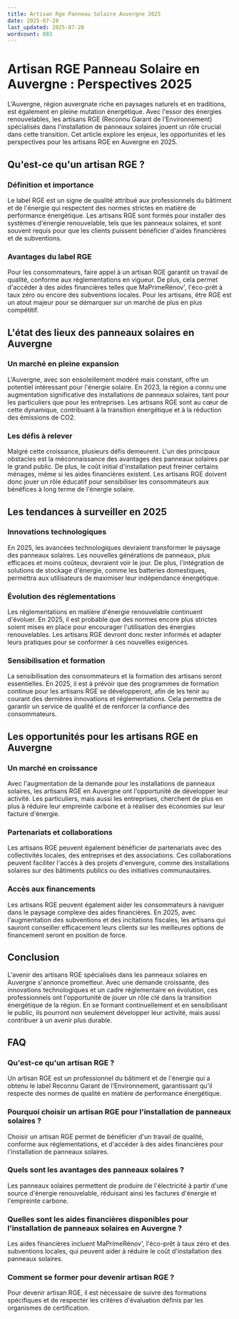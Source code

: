 ```yaml
---
title: Artisan Rge Panneau Solaire Auvergne 2025
date: 2025-07-28
last_updated: 2025-07-28
wordcount: 883
---
```


# Artisan RGE Panneau Solaire en Auvergne : Perspectives 2025

L'Auvergne, région auvergnate riche en paysages naturels et en traditions, est également en pleine mutation énergétique. Avec l'essor des énergies renouvelables, les artisans RGE (Reconnu Garant de l’Environnement) spécialisés dans l'installation de panneaux solaires jouent un rôle crucial dans cette transition. Cet article explore les enjeux, les opportunités et les perspectives pour les artisans RGE en Auvergne en 2025.

## Qu'est-ce qu'un artisan RGE ?

### Définition et importance

Le label RGE est un signe de qualité attribué aux professionnels du bâtiment et de l'énergie qui respectent des normes strictes en matière de performance énergétique. Les artisans RGE sont formés pour installer des systèmes d'énergie renouvelable, tels que les panneaux solaires, et sont souvent requis pour que les clients puissent bénéficier d'aides financières et de subventions.

### Avantages du label RGE

Pour les consommateurs, faire appel à un artisan RGE garantit un travail de qualité, conforme aux réglementations en vigueur. De plus, cela permet d'accéder à des aides financières telles que MaPrimeRénov', l'éco-prêt à taux zéro ou encore des subventions locales. Pour les artisans, être RGE est un atout majeur pour se démarquer sur un marché de plus en plus compétitif.

## L'état des lieux des panneaux solaires en Auvergne

### Un marché en pleine expansion

L'Auvergne, avec son ensoleillement modéré mais constant, offre un potentiel intéressant pour l'énergie solaire. En 2023, la région a connu une augmentation significative des installations de panneaux solaires, tant pour les particuliers que pour les entreprises. Les artisans RGE sont au cœur de cette dynamique, contribuant à la transition énergétique et à la réduction des émissions de CO2.

### Les défis à relever

Malgré cette croissance, plusieurs défis demeurent. L'un des principaux obstacles est la méconnaissance des avantages des panneaux solaires par le grand public. De plus, le coût initial d'installation peut freiner certains ménages, même si les aides financières existent. Les artisans RGE doivent donc jouer un rôle éducatif pour sensibiliser les consommateurs aux bénéfices à long terme de l'énergie solaire.

## Les tendances à surveiller en 2025

### Innovations technologiques

En 2025, les avancées technologiques devraient transformer le paysage des panneaux solaires. Les nouvelles générations de panneaux, plus efficaces et moins coûteux, devraient voir le jour. De plus, l'intégration de solutions de stockage d'énergie, comme les batteries domestiques, permettra aux utilisateurs de maximiser leur indépendance énergétique.

### Évolution des réglementations

Les réglementations en matière d'énergie renouvelable continuent d'évoluer. En 2025, il est probable que des normes encore plus strictes soient mises en place pour encourager l'utilisation des énergies renouvelables. Les artisans RGE devront donc rester informés et adapter leurs pratiques pour se conformer à ces nouvelles exigences.

### Sensibilisation et formation

La sensibilisation des consommateurs et la formation des artisans seront essentielles. En 2025, il est à prévoir que des programmes de formation continue pour les artisans RGE se développeront, afin de les tenir au courant des dernières innovations et réglementations. Cela permettra de garantir un service de qualité et de renforcer la confiance des consommateurs.

## Les opportunités pour les artisans RGE en Auvergne

### Un marché en croissance

Avec l'augmentation de la demande pour les installations de panneaux solaires, les artisans RGE en Auvergne ont l'opportunité de développer leur activité. Les particuliers, mais aussi les entreprises, cherchent de plus en plus à réduire leur empreinte carbone et à réaliser des économies sur leur facture d'énergie.

### Partenariats et collaborations

Les artisans RGE peuvent également bénéficier de partenariats avec des collectivités locales, des entreprises et des associations. Ces collaborations peuvent faciliter l'accès à des projets d'envergure, comme des installations solaires sur des bâtiments publics ou des initiatives communautaires.

### Accès aux financements

Les artisans RGE peuvent également aider les consommateurs à naviguer dans le paysage complexe des aides financières. En 2025, avec l'augmentation des subventions et des incitations fiscales, les artisans qui sauront conseiller efficacement leurs clients sur les meilleures options de financement seront en position de force.

## Conclusion

L'avenir des artisans RGE spécialisés dans les panneaux solaires en Auvergne s'annonce prometteur. Avec une demande croissante, des innovations technologiques et un cadre réglementaire en évolution, ces professionnels ont l'opportunité de jouer un rôle clé dans la transition énergétique de la région. En se formant continuellement et en sensibilisant le public, ils pourront non seulement développer leur activité, mais aussi contribuer à un avenir plus durable.

## FAQ

### Qu'est-ce qu'un artisan RGE ?

Un artisan RGE est un professionnel du bâtiment et de l'énergie qui a obtenu le label Reconnu Garant de l’Environnement, garantissant qu'il respecte des normes de qualité en matière de performance énergétique.

### Pourquoi choisir un artisan RGE pour l'installation de panneaux solaires ?

Choisir un artisan RGE permet de bénéficier d'un travail de qualité, conforme aux réglementations, et d'accéder à des aides financières pour l'installation de panneaux solaires.

### Quels sont les avantages des panneaux solaires ?

Les panneaux solaires permettent de produire de l'électricité à partir d'une source d'énergie renouvelable, réduisant ainsi les factures d'énergie et l'empreinte carbone.

### Quelles sont les aides financières disponibles pour l'installation de panneaux solaires en Auvergne ?

Les aides financières incluent MaPrimeRénov', l'éco-prêt à taux zéro et des subventions locales, qui peuvent aider à réduire le coût d'installation des panneaux solaires.

### Comment se former pour devenir artisan RGE ?

Pour devenir artisan RGE, il est nécessaire de suivre des formations spécifiques et de respecter les critères d'évaluation définis par les organismes de certification.